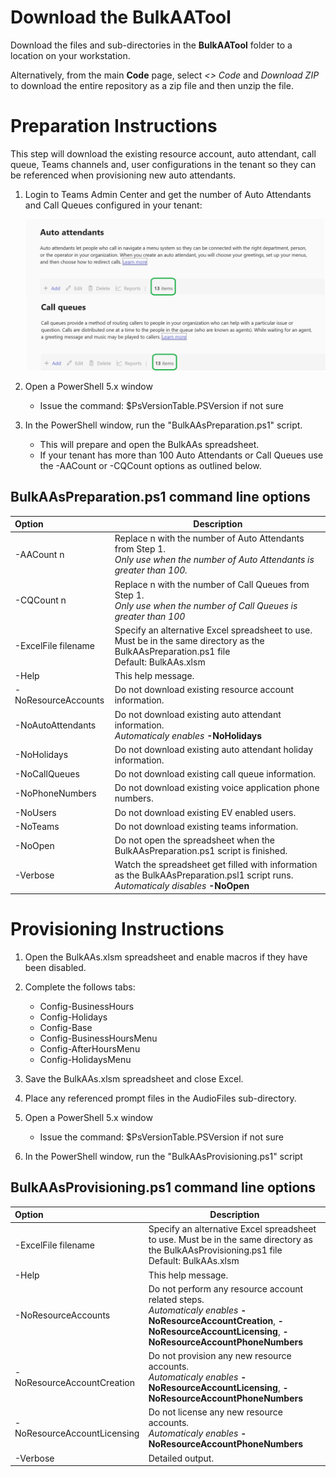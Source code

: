 # Download the BulkAATool

Download the files and sub-directories in the **BulkAATool** folder to a location on your workstation.

Alternatively, from the main **Code** page, select *<> Code* and *Download ZIP* to download the entire repository as a zip file and then unzip the file.

# Preparation Instructions

This step will download the existing resource account, auto attendant, call queue, Teams channels and, user configurations in the tenant so they can be referenced when provisioning new auto attendants.

1. Login to Teams Admin Center and get the number of Auto Attendants and Call Queues configured in your tenant:

   ![Screenshot showing the Teams Admin Center summary table headers for Auto Attendants and Call Queues.](/media/TAC-Number-AA-CQ.png)

1. Open a PowerShell 5.x window
   - Issue the command: $PsVersionTable.PSVersion if not sure
1. In the PowerShell window, run the "BulkAAsPreparation.ps1" script.	
   - This will prepare and open the BulkAAs spreadsheet.
   - If your tenant has more than 100 Auto Attendants or Call Queues use the -AACount or -CQCount options as outlined below.

## BulkAAsPreparation.ps1 command line options

| Option              | Description                                        |
|:--------------------|----------------------------------------------------|
| -AACount n          | Replace n with the number of Auto Attendants from Step 1. <br>*Only use when the number of Auto Attendants is greater than 100.*           |         
| -CQCount n          | Replace n with the number of Call Queues from Step 1. <br>*Only use when the number of Call Queues is greater than 100*                    |
| -ExcelFile filename | Specify an alternative Excel spreadsheet to use. Must be in the same directory as the BulkAAsPreparation.ps1 file<br>Default: BulkAAs.xlsm |
| -Help               | This help message.                                                                                                                         |
| -NoResourceAccounts | Do not download existing resource account information.                                                                                     |
| -NoAutoAttendants   | Do not download existing auto attendant information. <br>*Automaticaly enables*  **-NoHolidays**                                           |
| -NoHolidays         | Do not download existing auto attendant holiday information.                                                                               |
| -NoCallQueues       | Do not download existing call queue information.                                                                                           |
| -NoPhoneNumbers     | Do not download existing voice application phone numbers.                                                                                  |
| -NoUsers            | Do not download existing EV enabled users.                                                                                                 |
| -NoTeams            | Do not download existing teams information.                                                                                                |
| -NoOpen             | Do not open the spreadsheet when the BulkAAsPreparation.ps1 script is finished.                                                            |
| -Verbose            | Watch the spreadsheet get filled with information as the BulkAAsPreparation.psl1 script runs.<br>*Automaticaly disables*  **-NoOpen**      | 

# Provisioning Instructions

1. Open the BulkAAs.xlsm spreadsheet and enable macros if they have been disabled.
1. Complete the follows tabs:
   
   - Config-BusinessHours
   - Config-Holidays
   - Config-Base
   - Config-BusinessHoursMenu
   - Config-AfterHoursMenu
   - Config-HolidaysMenu
  
1. Save the BulkAAs.xlsm spreadsheet and close Excel.
1. Place any referenced prompt files in the AudioFiles sub-directory.
1. Open a PowerShell 5.x window
   - Issue the command: $PsVersionTable.PSVersion if not sure
1. In the PowerShell window, run the "BulkAAsProvisioning.ps1" script

## BulkAAsProvisioning.ps1 command line options

| Option                     | Description                                        |
|:---------------------------|----------------------------------------------------|
| -ExcelFile filename        | Specify an alternative Excel spreadsheet to use. Must be in the same directory as the BulkAAsProvisioning.ps1 file<br>Default: BulkAAs.xlsm |
| -Help                      | This help message.                                                                                                                          |
| -NoResourceAccounts        | Do not perform any resource account related steps. <br>*Automaticaly enables*  **-NoResourceAccountCreation**, **-NoResourceAccountLicensing**, **-NoResourceAccountPhoneNumbers**  |
| -NoResourceAccountCreation | Do not provision any new resource accounts.<br>*Automaticaly enables*  **-NoResourceAccountLicensing**, **-NoResourceAccountPhoneNumbers**  |
| -NoResourceAccountLicensing| Do not license any new resource accounts.<br>*Automaticaly enables*  **-NoResourceAccountPhoneNumbers**                                     |
| -Verbose                   | Detailed output.                                                                                                                            |
